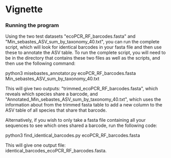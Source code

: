 # Vignette

### Running the program

Using the two test datasets "ecoPCR_RF_barcodes.fasta" and "Min_sebastes_ASV_sum_by_taxonomy_40.txt", you can run the complete script, which will look for identical barcodes in your fasta file and then use these to annotate the ASV table. To run the complete script, you will need to be in the directory that contains these two files as well as the scripts, and then use the following command:

python3 misebastes_annotator.py ecoPCR_RF_barcodes.fasta Min_sebastes_ASV_sum_by_taxonomy_40.txt

This will give two outputs: "trimmed_ecoPCR_RF_barcodes.fasta", which reveals which species share a barcode, and "Annotated_Min_sebastes_ASV_sum_by_taxonomy_40.txt", which uses the information about from the trimmed fasta table to add a new column to the ASV table of all species that share that barcode. 

Alternatively, if you wish to only take a fasta file containing all your sequences to see which ones shared a barcode, run the following code:

python3 find_identical_barcodes.py ecoPCR_RF_barcodes.fasta

This will give one output file: identical_barcodes_ecoPCR_RF_barcodes.fasta.